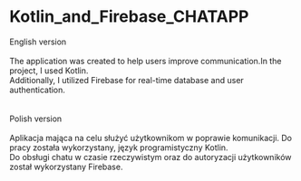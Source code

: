 # Kotlin_and_Firebase_CHATAPP


English version<br>
<br>
The application was created to help users improve communication.In the project, I used Kotlin.<br>
Additionally, I utilized Firebase for real-time database and user authentication.<br>
<br><br>
Polish version<br>
<br>
Aplikacja mająca na celu służyć użytkownikom w poprawie komunikacji. Do pracy została wykorzystany, język programistyczny Kotlin. <br>
Do obsługi chatu w czasie rzeczywistym oraz do autoryzacji użytkowników został wykorzystany Firebase.<br>
